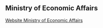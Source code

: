 ## Ministry of Economic Affairs

[Website Ministry of Economic Affairs](http://www.rijksoverheid.nl/ministeries/ez)